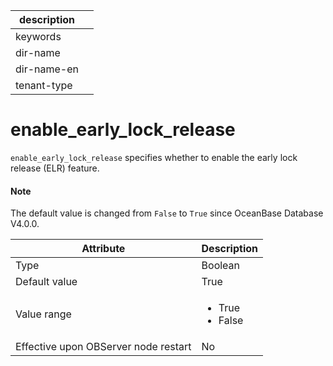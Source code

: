 |description||
|---|---|
|keywords||
|dir-name||
|dir-name-en||
|tenant-type||

# enable_early_lock_release

`enable_early_lock_release` specifies whether to enable the early lock release (ELR) feature.

<main id="notice" type='explain'>
  <h4>Note</h4>
  <p>The default value is changed from <code>False</code> to <code>True</code> since OceanBase Database V4.0.0. </p>
</main>

| **Attribute** | **Description** |
| --- | --- |
| Type | Boolean |
| Default value | True |
| Value range | <ul><li>  True </li><li> False </li></ul> |
| Effective upon OBServer node restart | No |
